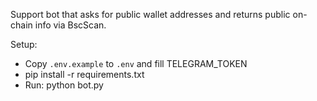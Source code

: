 Support bot that asks for public wallet addresses and returns public on-chain info via BscScan.

Setup:
- Copy `.env.example` to `.env` and fill TELEGRAM_TOKEN
- pip install -r requirements.txt
- Run: python bot.py

